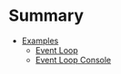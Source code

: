 # Summary

- [Examples](./examples.md)
    - [Event Loop](./examples/event_loop.md)
    - [Event Loop Console](./examples/event_loop_console.md)

